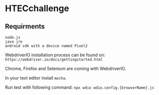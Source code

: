 # HTECchallenge

## Requirments

```shell script
node.js
java jre
android sdk with a device named Pixel2
```

WebdriverIO installation process can be found on:
`https://webdriver.io/docs/gettingstarted.html`

Chrome, Firefox and Selenium are coming with WebdriverIO.

In your text editor install `mocha`.

Run test with following command:
`npx wdio wdio.config.{browserName}.js`
